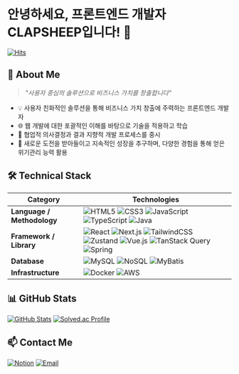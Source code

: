# 안녕하세요, 프론트엔드 개발자 CLAPSHEEP입니다! 👋

[![Hits](https://hits.seeyoufarm.com/api/count/incr/badge.svg?url=https%3A%2F%2Fgithub.com%2Fclapsheep%2Fhit-counter&count_bg=%237AAEF9&title_bg=%239A9A9A&icon=&icon_color=%23E7E7E7&title=hits&edge_flat=false)](https://hits.seeyoufarm.com)

## 🎯 About Me

> *"사용자 중심의 솔루션으로 비즈니스 가치를 창출합니다"*

- 💡 사용자 친화적인 솔루션을 통해 비즈니스 가치 창출에 주력하는 프론트엔드 개발자
- 🌐 웹 개발에 대한 포괄적인 이해를 바탕으로 기술을 적용하고 학습
- 👥 협업적 의사결정과 결과 지향적 개발 프로세스를 중시
- 🚀 새로운 도전을 받아들이고 지속적인 성장을 추구하며, 다양한 경험을 통해 얻은 위기관리 능력 활용

## 🛠 Technical Stack

| Category | Technologies |
|----------|-------------|
| **Language / Methodology** | ![HTML5](https://img.shields.io/badge/HTML5-E34F26?style=flat-square&logo=html5&logoColor=white) ![CSS3](https://img.shields.io/badge/CSS3-1572B6?style=flat-square&logo=css3&logoColor=white) ![JavaScript](https://img.shields.io/badge/JavaScript-F7DF1E?style=flat-square&logo=javascript&logoColor=black) ![TypeScript](https://img.shields.io/badge/TypeScript-3178C6?style=flat-square&logo=typescript&logoColor=white) ![Java](https://img.shields.io/badge/Java-ED8B00?style=flat-square&logo=openjdk&logoColor=white) |
| **Framework / Library** | ![React](https://img.shields.io/badge/React-61DAFB?style=flat-square&logo=react&logoColor=black) ![Next.js](https://img.shields.io/badge/Next.js-000000?style=flat-square&logo=next.js&logoColor=white) ![TailwindCSS](https://img.shields.io/badge/TailwindCSS-06B6D4?style=flat-square&logo=tailwindcss&logoColor=white) ![Zustand](https://img.shields.io/badge/Zustand-523F30?style=flat-square&logo=zustand&logoColor=white) ![Vue.js](https://img.shields.io/badge/Vue.js-4FC08D?style=flat-square&logo=vue.js&logoColor=white) ![TanStack Query](https://img.shields.io/badge/TanStack_Query-EF4444?style=flat-square&logo=react-query&logoColor=white) ![Spring](https://img.shields.io/badge/Spring-6DB33F?style=flat-square&logo=spring&logoColor=white) |
| **Database** | ![MySQL](https://img.shields.io/badge/MySQL-4479A1?style=flat-square&logo=mysql&logoColor=white) ![NoSQL](https://img.shields.io/badge/NoSQL-47A248?style=flat-square&logo=mongodb&logoColor=white) ![MyBatis](https://img.shields.io/badge/MyBatis-B05A4C?style=flat-square&logo=data:image/svg+xml;base64,PHN2ZyB4bWxucz0iaHR0cDovL3d3dy53My5vcmcvMjAwMC9zdmciIHdpZHRoPSI0OCIgaGVpZ2h0PSI0OCIgdmlld0JveD0iMCAwIDQ4IDQ4Ij48L3N2Zz4=&logoColor=white) |
| **Infrastructure** | ![Docker](https://img.shields.io/badge/Docker-2496ED?style=flat-square&logo=docker&logoColor=white) ![AWS](https://img.shields.io/badge/AWS-FF9900?style=flat-square&logo=amazonaws&logoColor=white) |

## 📊 GitHub Stats

[![GitHub Stats](https://github-readme-stats.vercel.app/api?username=clapsheep&theme=nord&show_icons=true)](https://github.com/clapsheep/github-readme-stats)
[![Solved.ac Profile](http://mazassumnida.wtf/api/v2/generate_badge?boj=sktndid1203)](https://solved.ac/sktndid1203/)

## 📫 Contact Me

[![Notion](https://img.shields.io/badge/Portfolio-000000?style=for-the-badge&logo=notion&logoColor=white)](https://clapsheep.notion.site/82de8038f8794e7cba94e4dbd5327c10?pvs=4)
[![Email](https://img.shields.io/badge/Email-03C75A?style=for-the-badge&logo=naver&logoColor=white)](mailto:sktndid1203@naver.com)

